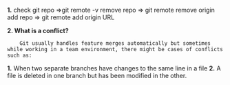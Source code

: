 **1.**
    check git repo =>git remote -v
    remove repo => git remote remove origin
    add repo => git remote add origin URL


**2.  What is a conflict?**
         
        Git usually handles feature merges automatically but sometimes while working in a team environment, there might be cases of conflicts such as:

   **1.** When two separate branches have changes to the same line in a file
   **2.** A file is deleted in one branch but has been modified in the other.    